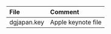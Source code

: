 | File        | Comment            |
| :---------- | :----------------- |
| dgjapan.key | Apple keynote file |
